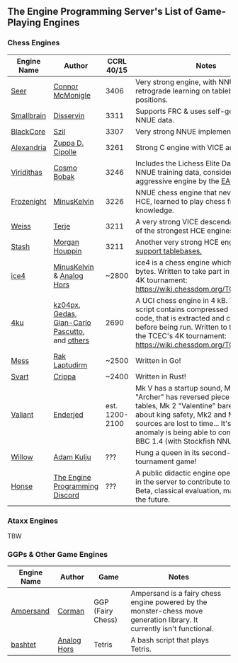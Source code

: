 ## The Engine Programming Server's List of Game-Playing Engines
### Chess Engines
| Engine Name | Author | CCRL 40/15 | Notes |
|-------------|--------|------|----------|
| [Seer](https://github.com/connormcmonigle/seer-nnue) | [Connor McMonigle](https://github.com/connormcmonigle) | 3406 | Very strong engine, with NNUE trained via retrograde learning on tablebase positions. |
| [Smallbrain](https://github.com/Disservin/Smallbrain) | [Disservin](https://github.com/Disservin) | 3311 | Supports FRC & uses self-generated NNUE data. |
| [BlackCore](https://github.com/SzilBalazs/BlackCore) | [Szil](https://github.com/SzilBalazs) | 3307 | Very strong NNUE implementation. |
| [Alexandria](https://github.com/PGG106/Alexandria) | [Zuppa D. Cipolle](https://github.com/PGG106) | 3261 | Strong C engine with VICE ancestry. |
| [Viridithas](https://github.com/cosmobobak/viridithas) | [Cosmo Bobak](https://github.com/cosmobobak) |3246 | Includes the Lichess Elite Database in his NNUE training data, considered a very aggressive engine by the [EAS Ratinglist](https://www.sp-cc.de/eas-ratinglist.html). |
| [Frozenight](https://github.com/MinusKelvin/frozenight) | [MinusKelvin](https://github.com/MinusKelvin) | 3226 | NNUE chess engine that never had an HCE, learned to play chess from zero knowledge. |
| [Weiss](https://github.com/TerjeKir/weiss) | [Terje](https://github.com/TerjeKir) | 3211 | A very strong VICE descendant, and one of the strongest HCE engines. |
| [Stash](https://gitlab.com/mhouppin/stash-bot) | [Morgan Houppin](https://gitlab.com/mhouppin) | 3211 | Another very strong HCE engine. [Doesn't support tablebases.](http://talkchess.com/forum3/viewtopic.php?f=2&t=76927#p888045) |
| [ice4](https://github.com/MinusKelvin/ice4) | [MinusKelvin](https://github.com/MinusKelvin) & [Analog Hors](https://github.com/analog-hors) | ~2800 | ice4 is a chess engine which fits in 4096 bytes. Written to take part in the TCEC's 4K tournament: https://wiki.chessdom.org/TCEC_4k_Rules |
| [4ku](https://github.com/kz04px/4ku) | [kz04px](https://github.com/kz04px), [Gedas](https://github.com/GediminasMasaitis), [Gian-Carlo Pascutto](https://github.com/gcp), and [others](https://github.com/kz04px/4ku/graphs/contributors) | 2690 | A UCI chess engine in 4 kB. The 4ku-mini script contains compressed C++ source code, that is extracted and compiled before being run. Written to take part in the TCEC's 4K tournament: https://wiki.chessdom.org/TCEC_4k_Rules |
| [Mess](https://github.com/raklaptudirm/mess) | [Rak Laptudirm](https://github.com/raklaptudirm) | ~2500 | Written in Go! |
| [Svart](https://github.com/crippa1337/svart) | [Crippa](https://github.com/crippa1337) | ~2400 | Written in Rust! |
| [Valiant](https://www.dropbox.com/sh/tfiwhx900g4ni42/AABEm29llAn1MaG8D6yW8ZO7a?dl=0) | [Enderjed](https://www.youtube.com/channel/UC1lxAkP5jGVBUIWdz3WIhSg) | est. 1200-2100 | Mk V has a startup sound, Mk 3.2 "Archer" has reversed piece square tables, Mk 2 "Valentine" barely cares about king safety, Mk2 and Mk3's sources are lost to time... It's greatest anomaly is being able to consistently beat BBC 1.4 (with Stockfish NNUE!) |
| [Willow](https://github.com/Adam-Kulju/Willow) | [Adam Kulju](https://github.com/Adam-Kulju) | ??? | Hung a queen in its second-ever tournament game! |
| [Honse](https://github.com/EngineProgramming/honse) | [The Engine Programming Discord](https://discord.com/invite/YctB2p4) | ??? | A public didactic engine open for anyone in the server to contribute to. Rust, Alpha-Beta, classical evaluation, maybe NNUE in the future. |
### Ataxx Engines
TBW
### GGPs & Other Game Engines
| Engine Name | Author | Game | Notes |
|-------------|--------|------|----------|
| [Ampersand](https://github.com/chesstastic-org/Ampersand) | [Corman](https://github.com/Cormanz/) | GGP (Fairy Chess) | Ampersand is a fairy chess engine powered by the monster-chess move generation library. It currently isn't functional. |
| [bashtet](https://github.com/analog-hors/bashtet) | [Analog Hors](https://github.com/analog-hors) | Tetris | A bash script that plays Tetris. |
